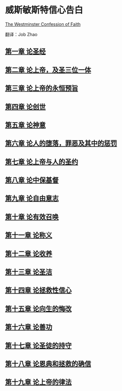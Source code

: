 # 威斯敏斯特信心告白

[The Westminster Confession of Faith](https://westminsterstandards.org/westminster-confession-of-faith/)


翻译：Job Zhao

## [第一章 论圣经](https://zhao-bob.github.io/WCF/chapter1)

## [第二章 论上帝，及圣三位一体](https://zhao-bob.github.io/WCF/chapter2)

## [第三章 论上帝的永恒预旨](https://zhao-bob.github.io/WCF/chapter3)

## [第四章 论创世](https://zhao-bob.github.io/WCF/chapter4)

## [第五章 论神意](https://zhao-bob.github.io/WCF/chapter5)

## [第六章 论人的堕落，罪恶及其中的惩罚](https://zhao-bob.github.io/WCF/chapter6)

## [第七章 论上帝与人的圣约](https://zhao-bob.github.io/WCF/chapter7)

## [第八章 论中保基督](https://zhao-bob.github.io/WCF/chapter8)

## [第九章 论自由意志](https://zhao-bob.github.io/WCF/chapter9)

## [第十章 论有效召唤](https://zhao-bob.github.io/WCF/chapter10)

## [第十一章 论称义](https://zhao-bob.github.io/WCF/chapter11)

## [第十二章 论收养](https://zhao-bob.github.io/WCF/chapter12)

## [第十三章 论圣洁](https://zhao-bob.github.io/WCF/chapter13)

## [第十四章 论拯救性信心](https://zhao-bob.github.io/WCF/chapter14)

## [第十五章 论向生的悔改](https://zhao-bob.github.io/WCF/chapter15)

## [第十六章 论善功](https://zhao-bob.github.io/WCF/chapter16)

## [第十七章 论圣徒的持守](https://zhao-bob.github.io/WCF/chapter17)

## [第十八章 论恩典和拯救的确信](https://zhao-bob.github.io/WCF/chapter18)

## [第十九章 论上帝的律法](https://zhao-bob.github.io/WCF/chapter19)





